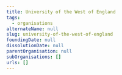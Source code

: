 ```yaml
---
title: University of the West of England
tags:
  - organisations
alternateName: null
slug: university-of-the-west-of-england
foundingDate: null
dissolutionDate: null
parentOrganisation: null
subOrganisations: []
urls: []
---
```

